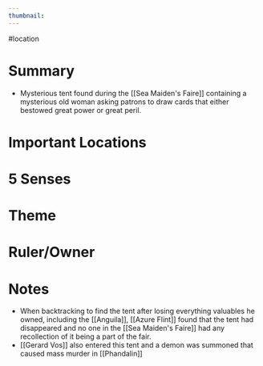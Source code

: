 ```yaml
---
thumbnail:
---
```

#location
# Summary
- Mysterious tent found during the [[Sea Maiden's Faire]] containing a mysterious old woman asking patrons to draw cards that either bestowed great power or great peril.

# Important Locations
# 5 Senses
# Theme
# Ruler/Owner
# Notes
- When backtracking to find the tent after losing everything valuables he owned, including the [[Anguila]], [[Azure Flint]] found that the tent had disappeared and no one in the [[Sea Maiden's Faire]] had any recollection of it being a part of the fair.
- [[Gerard Vos]] also entered this tent and a demon was summoned that caused mass murder in [[Phandalin]]
